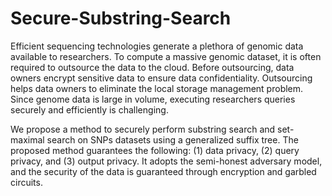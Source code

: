 # Secure-Substring-Search
Efficient sequencing technologies generate a plethora of genomic data available to researchers. To compute a massive genomic dataset, it is often required to outsource the data to the cloud. Before outsourcing, data owners encrypt sensitive data to ensure data confidentiality. Outsourcing helps data owners to eliminate the local storage management problem. Since genome data is large in volume, executing researchers queries securely and efficiently is challenging.

We propose a method to securely perform substring search and set-maximal search on SNPs datasets using a generalized suffix tree. The proposed method guarantees the following: (1) data privacy, (2) query privacy, and (3) output privacy. It adopts the semi-honest adversary model, and the security of the data is guaranteed through encryption and garbled circuits.
